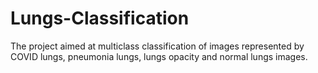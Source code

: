 # Lungs-Classification
The project aimed at multiclass classification of images represented by COVID lungs, pneumonia lungs, lungs opacity and normal lungs images.
